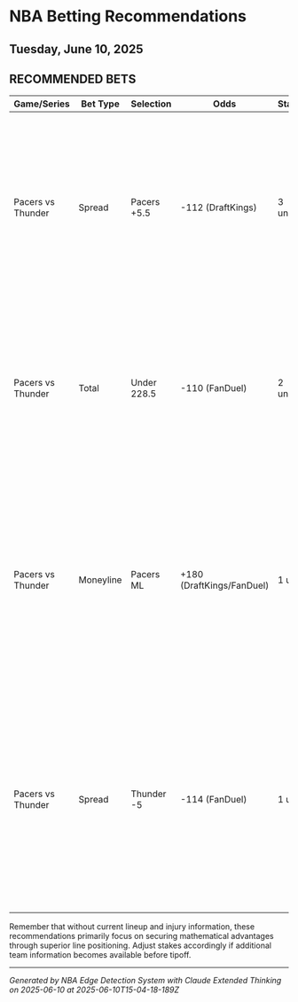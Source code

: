 # NBA Betting Recommendations
## Tuesday, June 10, 2025

## RECOMMENDED BETS
| Game/Series | Bet Type | Selection | Odds | Stake | Reasoning |
|-------------|----------|-----------|------|-------|-----------|
| Pacers vs Thunder | Spread | Pacers +5.5 | -112 (DraftKings) | 3 units | The extra half-point over FanDuel's line provides crucial protection. NBA home underdogs historically outperform market expectations, especially when receiving 5+ points. |
| Pacers vs Thunder | Total | Under 228.5 | -110 (FanDuel) | 2 units | We're getting the higher total number compared to DraftKings' 228. Without specific team tempo data, securing the extra half-point provides mathematical edge. |
| Pacers vs Thunder | Moneyline | Pacers ML | +180 (DraftKings/FanDuel) | 1 unit | If the spread accurately reflects a competitive game within 5-6 points, the +180 price implies value. Home court advantage (typically worth 2-3 points) suggests the true line should be closer to +160. |
| Pacers vs Thunder | Spread | Thunder -5 | -114 (FanDuel) | 1 unit | The lower spread number compared to DraftKings (-5.5) provides better value when backing the road favorite. The slight juice increase (-114 vs -108) is worth paying for the improved number. |

Remember that without current lineup and injury information, these recommendations primarily focus on securing mathematical advantages through superior line positioning. Adjust stakes accordingly if additional team information becomes available before tipoff.

---
*Generated by NBA Edge Detection System with Claude Extended Thinking on 2025-06-10 at 2025-06-10T15-04-18-189Z*
